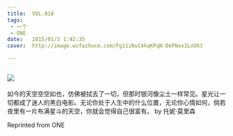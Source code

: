 ```yaml
---
title:	VOL.818
tags:
 - 一个
 - ONE
date:	2015/01/3 1:42:35
cover:	http://image.wufazhuce.com/Fg11iNsC4hqKPqN-DeFNev1LxOh3

---
```

![](http://image.wufazhuce.com/Fg11iNsC4hqKPqN-DeFNev1LxOh3)
---

如今的天空空空如也，仿佛被拭去了一切，但那时银河像尘土一样常见。星光让一切都成了迷人的黑白电影。无论你处于人生中的什么位置，无论你心情如何，倘若夜里有一片布满星斗的天空，你就会觉得自己很富有。 by 托妮·莫里森
 
Reprinted from ONE
